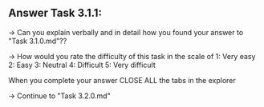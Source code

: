 Answer Task 3.1.1:
------------------

-> Can you explain verbally and in detail how you found your answer  to "Task 3.1.0.md"??

-> How would you rate the difficulty of this task in the scale of 
	1: Very easy
	2: Easy
	3: Neutral
	4: Difficult
	5: Very difficult 

When you complete your answer CLOSE ALL the tabs in the explorer 

-> Continue to "Task 3.2.0.md"
